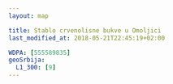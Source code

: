 ```yaml
---
layout: map

title: Stablo crvenolisne bukve u Omoljici
last_modified_at: 2018-05-21T22:45:19+02:00

WDPA: [555589835]
geoSrbija:
  L1_300: [9]
---
```

